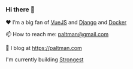 ### Hi there 👋

❤️ I’m a big fan of [VueJS](https://vuejs.org) and [Django](https://djangoproject.com) and [Docker](https://docker.com)<p>
📫 How to reach me: paltman@gmail.com<p>
📝 I blog at https://paltman.com<p>
  
I'm currently building [Strongest](https://strongest.com)
